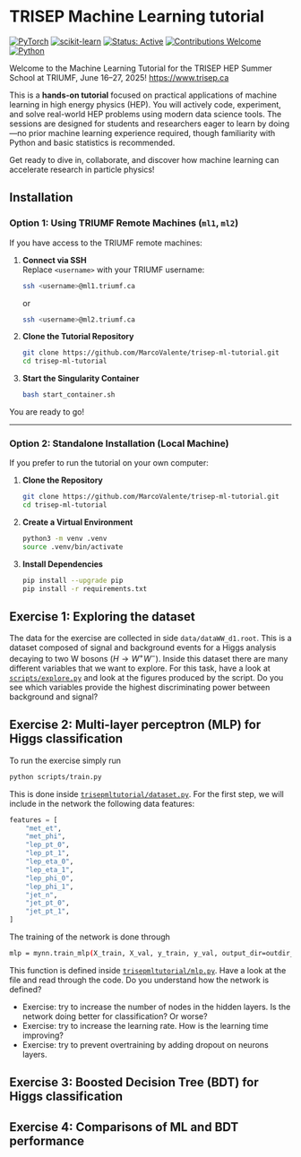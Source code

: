 # TRISEP Machine Learning tutorial
[![PyTorch](https://img.shields.io/badge/PyTorch-1.13%2B-ee4c2c.svg)](https://pytorch.org/)
[![scikit-learn](https://img.shields.io/badge/scikit--learn-1.3%2B-f7931e.svg)](https://scikit-learn.org/)
[![Status: Active](https://img.shields.io/badge/status-active-brightgreen.svg)]()
[![Contributions Welcome](https://img.shields.io/badge/contributions-welcome-blue.svg)]()
[![Python](https://img.shields.io/badge/python-3.12%2B-blue.svg)]()

Welcome to the Machine Learning Tutorial for the TRISEP HEP Summer School at TRIUMF, June 16–27, 2025!
https://www.trisep.ca

This is a **hands-on tutorial** focused on practical applications of machine learning in high energy physics (HEP). You will actively code, experiment, and solve real-world HEP problems using modern data science tools. The sessions are designed for students and researchers eager to learn by doing—no prior machine learning experience required, though familiarity with Python and basic statistics is recommended.

Get ready to dive in, collaborate, and discover how machine learning can accelerate research in particle physics!

## Installation

### Option 1: Using TRIUMF Remote Machines (`ml1`, `ml2`)

If you have access to the TRIUMF remote machines:

1. **Connect via SSH**  
    Replace `<username>` with your TRIUMF username:
    ```bash
    ssh <username>@ml1.triumf.ca
    ```
    or
    ```bash
    ssh <username>@ml2.triumf.ca
    ```

2. **Clone the Tutorial Repository**
    ```bash
    git clone https://github.com/MarcoValente/trisep-ml-tutorial.git
    cd trisep-ml-tutorial
    ```

3. **Start the Singularity Container**
    ```bash
    bash start_container.sh
    ```

You are ready to go!

---

### Option 2: Standalone Installation (Local Machine)

If you prefer to run the tutorial on your own computer:

1. **Clone the Repository**
    ```bash
    git clone https://github.com/MarcoValente/trisep-ml-tutorial.git
    cd trisep-ml-tutorial
    ```

2. **Create a Virtual Environment**
    ```bash
    python3 -m venv .venv
    source .venv/bin/activate
    ```

3. **Install Dependencies**
    ```bash
    pip install --upgrade pip
    pip install -r requirements.txt
    ```

## Exercise 1: Exploring the dataset
The data for the exercise are collected in side `data/dataWW_d1.root`. This is a dataset composed of signal and background events for a Higgs analysis decaying to two W bosons ($H\to W^+W^-$). Inside this dataset there are many different variables that we want to explore. For this task, have a look at [`scripts/explore.py`](scripts/explore.py) and look at the figures produced by the script. Do you see which variables provide the highest discriminating power between background and signal? 


## Exercise 2: Multi-layer perceptron (MLP) for Higgs classification

To run the exercise simply run
```bash
python scripts/train.py
```
This is done inside [`trisepmltutorial/dataset.py`](trisepmltutorial/dataset.py). For the first step, we will include in the network the following data features:
```python
features = [
    "met_et",
    "met_phi",
    "lep_pt_0",
    "lep_pt_1",
    "lep_eta_0",
    "lep_eta_1",
    "lep_phi_0",
    "lep_phi_1",
    "jet_n",
    "jet_pt_0",
    "jet_pt_1",
]
```
The training of the network is done through
```bash
mlp = mynn.train_mlp(X_train, X_val, y_train, y_val, output_dir=outdir_mlp)
```
This function is defined inside [`trisepmltutorial/mlp.py`](trisepmltutorial/mlp.py). Have a look at the file and read through the code. Do you understand how the network is defined?

 - Exercise: try to increase the number of nodes in the hidden layers. Is the network doing better for classification? Or worse?
 - Exercise: try to increase the learning rate. How is the learning time improving?
 - Exercise: try to prevent overtraining by adding dropout on neurons layers.

## Exercise 3: Boosted Decision Tree (BDT) for Higgs classification

## Exercise 4: Comparisons of ML and BDT performance